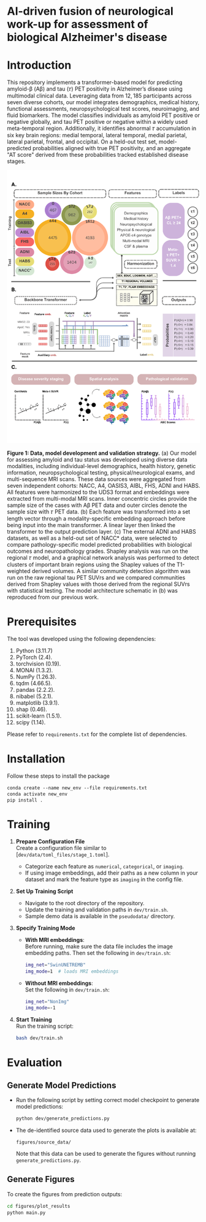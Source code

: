 # AI-driven fusion of neurological work-up for assessment of biological Alzheimer's disease

# Introduction
This repository implements a transformer-based model for predicting amyloid-β (Aβ) and tau (𝜏) PET positivity in Alzheimer’s disease using multimodal clinical data. Leveraging data from $12,185$ participants across seven diverse cohorts, our model integrates demographics, medical history, functional assessments, neuropsychological test scores, neuroimaging, and fluid biomarkers. The model classifies individuals as amyloid PET positive or negative globally, and tau PET positive or negative within a widely used meta-temporal region. Additionally, it identifies abnormal 𝜏 accumulation in six key brain regions: medial temporal, lateral temporal, medial parietal, lateral parietal, frontal, and occipital. On a held-out test set, model-predicted probabilities aligned with true PET positivity, and an aggregate "AT score" derived from these probabilities tracked established disease stages.

<img src="figures/Fig1.png" width="1000"/>

**Figure 1: Data, model development and validation strategy.** (a) Our model for assessing amyloid and tau status was developed using diverse data modalities, including individual-level demographics, health history, genetic information, neuropsychological testing, physical/neurological exams, and multi-sequence MRI scans. These data sources were aggregated from seven independent cohorts: NACC, A4, OASIS3, AIBL, FHS, ADNI and HABS. All features were harmonized to the UDS3 format and embeddings were extracted from multi-modal MRI scans. Inner concentric circles provide the sample size of the cases with Aβ PET data and outer circles denote the sample size with 𝜏 PET data. (b) Each feature was transformed into a set length vector through a modality-specific embedding approach before being input into the main transformer. A linear layer then linked the transformer to the output prediction layer. (c) The external ADNI and HABS datasets, as well as a held-out set of NACC* data, were selected to compare pathology-specific model predicted probabilities with biological outcomes and neuropathology grades. Shapley analysis was run on the regional 𝜏 model, and a graphical network analysis was performed to detect clusters of important brain regions using the Shapley values of the T1-weighted derived volumes. A similar community detection algorithm was run on the raw regional tau PET SUVrs and we compared communities derived from Shapley values with those derived from the regional SUVrs with statistical testing. The model architecture schematic in (b) was reproduced from our previous work.

<!-- # Project structure -->

# Prerequisites

The tool was developed using the following dependencies:

1. Python (3.11.7)
1. PyTorch (2.4).
2. torchvision (0.19).
3. MONAI (1.3.2).
4. NumPy (1.26.3).
5. tqdm (4.66.5).
6. pandas (2.2.2).
7. nibabel (5.2.1).
9. matplotlib (3.9.1).
10. shap (0.46).
11. scikit-learn (1.5.1).
12. scipy (1.14).

Please refer to `requirements.txt` for the complete list of dependencies.

# Installation
Follow these steps to install the package
```
conda create --name new_env --file requirements.txt
conda activate new_env
pip install .
```

<!-- # Training
- Create a configuration file similar to ```dev/data/toml_files/stage_1.toml```, categorizing each feature as ```numerical```, ```categorical``` or ```imaging```. Please add the image embedding paths to your data file as another column and set the type of this feature as ```imaging``` in the configuration file. 
- Navigate to the repository's root directory 
- Add the correct training and validation data paths to ```dev/train.sh```. Demo data is provided for reference at ```pseudodata/```.
- If training using MRI embeddings, set these flags in ```dev/train.sh``` (please add the image embedding paths to the data file before setting these flags) :
    ```bash
    img_net="SwinUNETREMB" 
    img_mode=1 # loads MRI embeddings
    ```
- If training without MRI embeddings, set these flags in ```dev/train.sh``` :
    ```bash
    img_net="NonImg" 
    img_mode=-1
    ```
- Run ```bash dev/train.sh``` 

# Evaluation
## Generating model predictions

- The model predictions were generated using the script ```dev/generate_predictions.py```
- The deidentified source data for generating the plots are provided here ```figures/source_data/```
- To generate the figures:
    ```
    cd figures/plot_results
    python main.py
    ``` -->


# Training

1. **Prepare Configuration File**  
   Create a configuration file similar to [`dev/data/toml_files/stage_1.toml`].  
   - Categorize each feature as `numerical`, `categorical`, or `imaging`.  
   - If using image embeddings, add their paths as a new column in your dataset and mark the feature type as `imaging` in the config file.

2. **Set Up Training Script**  
   - Navigate to the root directory of the repository.  
   - Update the training and validation paths in `dev/train.sh`.  
   - Sample demo data is available in the `pseudodata/` directory.

3. **Specify Training Mode**  
   - **With MRI embeddings**:  
     Before running, make sure the data file includes the image embedding paths. Then set the following in `dev/train.sh`:
     ```bash
     img_net="SwinUNETREMB"
     img_mode=1  # loads MRI embeddings
     ```

   - **Without MRI embeddings**:  
     Set the following in `dev/train.sh`:
     ```bash
     img_net="NonImg"
     img_mode=-1
     ```

4. **Start Training**  
   Run the training script:
   ```bash
   bash dev/train.sh
   ```

# Evaluation

## Generate Model Predictions

- Run the following script by setting correct model checkpoint to generate model predictions:
  ```bash
  python dev/generate_predictions.py
  ```

- The de-identified source data used to generate the plots is available at:
  ```
  figures/source_data/
  ```
  Note that this data can be used to generate the figures without running `generate_predictions.py`.

## Generate Figures

To create the figures from prediction outputs:

```bash
cd figures/plot_results
python main.py
```